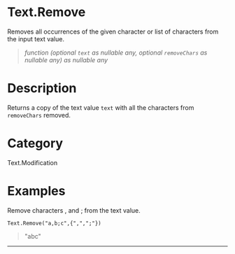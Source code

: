 ﻿# Text.Remove
Removes all occurrences of the given character or list of characters from the input text value.
> _function (optional <code>text</code> as nullable any, optional <code>removeChars</code> as nullable any) as nullable any_
# Description 
Returns a copy of the text value <code>text</code> with all the characters from <code>removeChars</code> removed.  

# Category 
Text.Modification
# Examples 
Remove characters , and ; from the text value.
```
Text.Remove("a,b;c",{",",";"})
```
> "abc"
***
